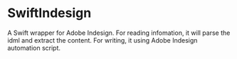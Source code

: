 # SwiftIndesign
A Swift wrapper for Adobe Indesign.
For reading infomation, it will parse the idml and extract the content.
For writing, it using Adobe Indesign automation script.
